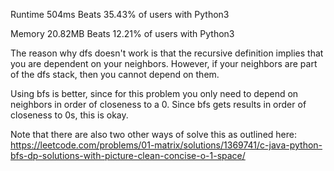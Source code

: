 Runtime
504ms
Beats 35.43% of users with Python3

Memory
20.82MB
Beats 12.21% of users with Python3


The reason why dfs doesn't work is that the recursive definition implies that you
are dependent on your neighbors. However, if your neighbors are part of the
dfs stack, then you cannot depend on them.

Using bfs is better, since for this problem you only need to depend on neighbors
in order of closeness to a 0. Since bfs gets results in order of closeness to 0s,
this is okay.

Note that there are also two other ways of solve this as outlined here:
https://leetcode.com/problems/01-matrix/solutions/1369741/c-java-python-bfs-dp-solutions-with-picture-clean-concise-o-1-space/
